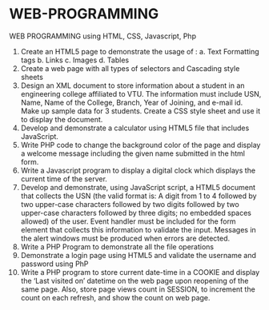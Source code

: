 # WEB-PROGRAMMING
WEB PROGRAMMING using HTML, CSS, Javascript, Php


1. Create an HTML5 page to demonstrate the usage of :
a. Text Formatting tags
b. Links
c. Images
d. Tables
2. Create a web page with all types of selectors and Cascading style sheets
3. Design an XML document to store information about a student in an engineering college affiliated
to VTU. The information must include USN, Name, Name of the College, Branch, Year of Joining,
and e-mail id. Make up sample data for 3 students. Create a CSS style sheet and use it to display the
document.
4. Develop and demonstrate a calculator using HTML5 file that includes JavaScript.
5. Write PHP code to change the background color of the page and display a welcome message
including the given name submitted in the html form.
6. Write a Javascript program to display a digital clock which displays the current time of the server.
7. Develop and demonstrate, using JavaScript script, a HTML5 document that collects the USN (the
valid format is: A digit from 1 to 4 followed by two upper-case characters followed by two digits
followed by two upper-case characters followed by three digits; no embedded spaces allowed) of
the user. Event handler must be included for the form element that collects this information to
validate the input. Messages in the alert windows must be produced when errors are detected.
8. Write a PHP Program to demonstrate all the file operations
9. Demonstrate a login page using HTML5 and validate the username and password using PhP
10. Write a PHP program to store current date-time in a COOKIE and display the ‘Last visited on’ datetime on the web page upon reopening of the same page. Also, store page views count in SESSION,
to increment the count on each refresh, and show the count on web page.
